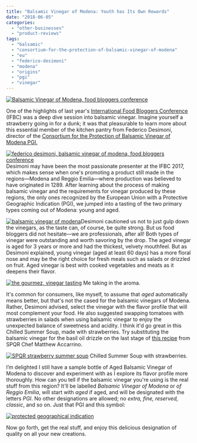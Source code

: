 ```yaml
---
title: "Balsamic Vinegar of Modena: Youth has Its Own Rewards"
date: "2018-06-05"
categories:
  - "other-businesses"
  - "product-reviews"
tags:
  - "balsamic"
  - "consortium-for-the-protection-of-balsamic-vinegar-of-modena"
  - "eu"
  - "federico-desimoni"
  - "modena"
  - "origins"
  - "pgi"
  - "vinegar"
---
```


[![Balsamic Vinegar of Modena, food bloggers conference](http://s3.amazonaws.com/thegourmez-wpmedia/2018/06/Food_Bloggers_Con_13-327x500.jpg)](http://s3.amazonaws.com/thegourmez-wpmedia/2018/06/Food_Bloggers_Con_13.jpg)

One of the highlights of last year's [International Food Bloggers Conference](https://foodbloggerconference.org/) (IFBC) was a deep dive session into balsamic vinegar. Imagine yourself a strawberry going in for a dunk; it was that pleasurable to learn more about this essential member of the kitchen pantry from Federico Desimoni, director of the [Consortium for the Protection of Balsamic Vinegar of Modena PGI.](http://www.consorziobalsamico.it/?lang=en)

[![federico desimoni, balsamic vinegar of modena, food bloggers conference](http://s3.amazonaws.com/thegourmez-wpmedia/2018/06/Food_Bloggers_Con_14-336x500.jpg)](http://s3.amazonaws.com/thegourmez-wpmedia/2018/06/Food_Bloggers_Con_14.jpg)Desimoni may have been the most passionate presenter at the IFBC 2017, which makes sense when one's promoting a product still made in the regions—Modena and Reggio Emilia—where production was believed to have originated in 1289. After learning about the process of making balsamic vinegar and the requirements for vinegar produced by these regions, the only ones recognized by the European Union with a Protective Geographic Indication (PGI), we jumped into a tasting of the two primary types coming out of Modena: young and aged.

[![balsamic vinegar of modena](http://s3.amazonaws.com/thegourmez-wpmedia/2018/06/Food_Bloggers_Con_12-314x500.jpg)](http://s3.amazonaws.com/thegourmez-wpmedia/2018/06/Food_Bloggers_Con_12.jpg)Desimoni cautioned us not to just gulp down the vinegars, as the taste can, of course, be quite strong. But us food bloggers did not hesitate—we are professionals, after all! Both types of vinegar were outstanding and worth savoring by the drop. The aged vinegar is aged for 3 years or more and had the thickest, velvety mouthfeel. But as Desimoni explained, young vinegar (aged at least 60 days) has a more floral nose and may be the right choice for fresh meals such as salads or drizzled on fruit. Aged vinegar is best with cooked vegetables and meats as it deepens their flavor.




<div class="caption">

[![the gourmez, vinegar tasting](http://s3.amazonaws.com/thegourmez-wpmedia/2018/06/vinegar-sniff-367x500.jpg)](http://s3.amazonaws.com/thegourmez-wpmedia/2018/06/vinegar-sniff.jpg) Me taking in the aroma.</div>


It's common for consumers, like myself, to assume that _aged_ automatically means better, but that's not the cased for the balsamic vinegars of Modena. Rather, Desimoni advised, select the vinegar with the flavor profile that will most complement your food. He also suggested swapping tomatoes with strawberries in salads when using balsamic vinegar to enjoy the unexpected balance of sweetness and acidity. I think it'd go great in this Chilled Summer Soup, made with strawberries. Try substituting the balsamic vinegar for the basil oil drizzle on the last stage of [this recipe](http://thegourmez.com/2016/06/29/pairing-pure-leafs-teahouse-collection-with-spqrs-finesse/) from SPQR Chef Matthew Accarrino.




<div class="caption">

[![SPQR strawberry summer soup](http://s3.amazonaws.com/thegourmez-wpmedia/2016/06/Pure-Leaf-SPQR-19-334x500.jpg)](http://s3.amazonaws.com/thegourmez-wpmedia/2016/06/Pure-Leaf-SPQR-19.jpg) Chilled Summer Soup with strawberries.</div>


I’m delighted I still have a sample bottle of Aged Balsamic Vinegar of Modena to discover and experiment with as I explore its flavor profile more thoroughly. How can you tell if the balsamic vinegar you're using is the real stuff from this region? It'll be labelled _Balsamic Vinegar of Modena_ or _of Reggio Emilia_, will start with _aged_ if aged, and will be designated with the letters _PGI_. No other designations are allowed; no _extra, fine, reserved, classic_, and so on. Just that PGI and this symbol:

[![protected geographical indication](http://s3.amazonaws.com/thegourmez-wpmedia/2018/06/pgi_logo.png)](http://s3.amazonaws.com/thegourmez-wpmedia/2018/06/pgi_logo.png)

Now go forth, get the real stuff, and enjoy this delicious designation of quality on all your new creations.
